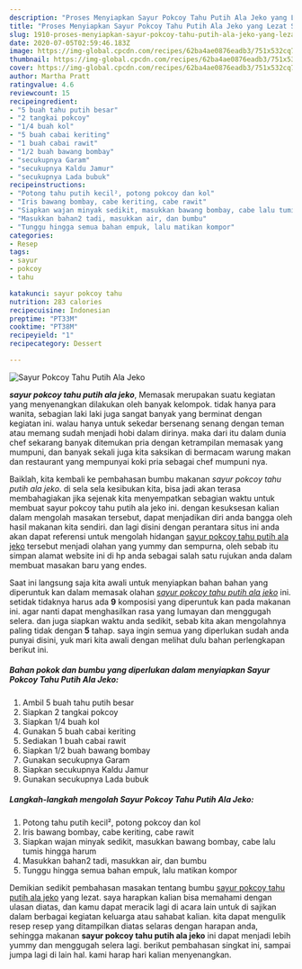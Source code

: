 ```yaml
---
description: "Proses Menyiapkan Sayur Pokcoy Tahu Putih Ala Jeko yang Lezat Sekali"
title: "Proses Menyiapkan Sayur Pokcoy Tahu Putih Ala Jeko yang Lezat Sekali"
slug: 1910-proses-menyiapkan-sayur-pokcoy-tahu-putih-ala-jeko-yang-lezat-sekali
date: 2020-07-05T02:59:46.183Z
image: https://img-global.cpcdn.com/recipes/62ba4ae0876eadb3/751x532cq70/sayur-pokcoy-tahu-putih-ala-jeko-foto-resep-utama.jpg
thumbnail: https://img-global.cpcdn.com/recipes/62ba4ae0876eadb3/751x532cq70/sayur-pokcoy-tahu-putih-ala-jeko-foto-resep-utama.jpg
cover: https://img-global.cpcdn.com/recipes/62ba4ae0876eadb3/751x532cq70/sayur-pokcoy-tahu-putih-ala-jeko-foto-resep-utama.jpg
author: Martha Pratt
ratingvalue: 4.6
reviewcount: 15
recipeingredient:
- "5 buah tahu putih besar"
- "2 tangkai pokcoy"
- "1/4 buah kol"
- "5 buah cabai keriting"
- "1 buah cabai rawit"
- "1/2 buah bawang bombay"
- "secukupnya Garam"
- "secukupnya Kaldu Jamur"
- "secukupnya Lada bubuk"
recipeinstructions:
- "Potong tahu putih kecil², potong pokcoy dan kol"
- "Iris bawang bombay, cabe keriting, cabe rawit"
- "Siapkan wajan minyak sedikit, masukkan bawang bombay, cabe lalu tumis hingga harum"
- "Masukkan bahan2 tadi, masukkan air, dan bumbu"
- "Tunggu hingga semua bahan empuk, lalu matikan kompor"
categories:
- Resep
tags:
- sayur
- pokcoy
- tahu

katakunci: sayur pokcoy tahu 
nutrition: 283 calories
recipecuisine: Indonesian
preptime: "PT33M"
cooktime: "PT38M"
recipeyield: "1"
recipecategory: Dessert

---
```



![Sayur Pokcoy Tahu Putih Ala Jeko](https://img-global.cpcdn.com/recipes/62ba4ae0876eadb3/751x532cq70/sayur-pokcoy-tahu-putih-ala-jeko-foto-resep-utama.jpg)

<b><i>sayur pokcoy tahu putih ala jeko</i></b>, Memasak merupakan suatu kegiatan yang menyenangkan dilakukan oleh banyak kelompok. tidak hanya para wanita, sebagian laki laki juga sangat banyak yang berminat dengan kegiatan ini. walau hanya untuk sekedar bersenang senang dengan teman atau memang sudah menjadi hobi dalam dirinya. maka dari itu dalam dunia chef sekarang banyak ditemukan pria dengan ketrampilan memasak yang mumpuni, dan banyak sekali juga kita saksikan di bermacam warung makan dan restaurant yang mempunyai koki pria sebagai chef mumpuni nya.

Baiklah, kita kembali ke pembahasan bumbu makanan <i>sayur pokcoy tahu putih ala jeko</i>. di sela sela kesibukan kita, bisa jadi akan terasa membahagiakan jika sejenak kita menyempatkan sebagian waktu untuk membuat sayur pokcoy tahu putih ala jeko ini. dengan kesuksesan kalian dalam mengolah masakan tersebut, dapat menjadikan diri anda bangga oleh hasil makanan kita sendiri. dan lagi disini dengan perantara situs ini anda akan dapat referensi untuk mengolah hidangan <u>sayur pokcoy tahu putih ala jeko</u> tersebut menjadi olahan yang yummy dan sempurna, oleh sebab itu simpan alamat website ini di hp anda sebagai salah satu rujukan anda dalam membuat masakan baru yang endes.




Saat ini langsung saja kita awali untuk menyiapkan bahan bahan yang diperuntuk kan dalam memasak olahan <u><i>sayur pokcoy tahu putih ala jeko</i></u> ini. setidak tidaknya harus ada <b>9</b> komposisi yang diperuntuk kan pada makanan ini. agar nanti dapat menghasilkan rasa yang lumayan dan menggugah selera. dan juga siapkan waktu anda sedikit, sebab kita akan mengolahnya paling tidak dengan <b>5</b> tahap. saya ingin semua yang diperlukan sudah anda punyai disini, yuk mari kita awali dengan melihat dulu bahan perlengkapan berikut ini.

<!--inarticleads1-->

##### Bahan pokok dan bumbu yang diperlukan dalam menyiapkan Sayur Pokcoy Tahu Putih Ala Jeko:

1. Ambil 5 buah tahu putih besar
1. Siapkan 2 tangkai pokcoy
1. Siapkan 1/4 buah kol
1. Gunakan 5 buah cabai keriting
1. Sediakan 1 buah cabai rawit
1. Siapkan 1/2 buah bawang bombay
1. Gunakan secukupnya Garam
1. Siapkan secukupnya Kaldu Jamur
1. Gunakan secukupnya Lada bubuk




<!--inarticleads2-->

##### Langkah-langkah mengolah Sayur Pokcoy Tahu Putih Ala Jeko:

1. Potong tahu putih kecil², potong pokcoy dan kol
1. Iris bawang bombay, cabe keriting, cabe rawit
1. Siapkan wajan minyak sedikit, masukkan bawang bombay, cabe lalu tumis hingga harum
1. Masukkan bahan2 tadi, masukkan air, dan bumbu
1. Tunggu hingga semua bahan empuk, lalu matikan kompor




Demikian sedikit pembahasan masakan tentang bumbu <u>sayur pokcoy tahu putih ala jeko</u> yang lezat. saya harapkan kalian bisa memahami dengan ulasan diatas, dan kamu dapat meracik lagi di acara lain untuk di sajikan dalam berbagai kegiatan keluarga atau sahabat kalian. kita dapat mengulik resep resep yang ditampilkan diatas selaras dengan harapan anda, sehingga makanan <b>sayur pokcoy tahu putih ala jeko</b> ini dapat menjadi lebih yummy dan menggugah selera lagi. berikut pembahasan singkat ini, sampai jumpa lagi di lain hal. kami harap hari kalian menyenangkan.
